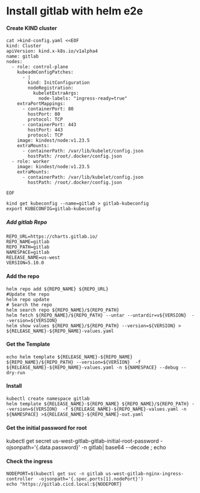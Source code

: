 # Install gitlab with helm e2e 



#### Create KIND cluster 

```
cat >kind-config.yaml <<EOF
kind: Cluster
apiVersion: kind.x-k8s.io/v1alpha4
name: gitlab
nodes:
  - role: control-plane
    kubeadmConfigPatches:
      - |
        kind: InitConfiguration
        nodeRegistration:
          kubeletExtraArgs:
            node-labels: "ingress-ready=true"
    extraPortMappings:
      - containerPort: 80
        hostPort: 80
        protocol: TCP
      - containerPort: 443
        hostPort: 443
        protocol: TCP
    image: kindest/node:v1.23.5
    extraMounts:
      - containerPath: /var/lib/kubelet/config.json
        hostPath: /root/.docker/config.json	
  - role: worker
    image: kindest/node:v1.23.5
    extraMounts:
      - containerPath: /var/lib/kubelet/config.json
        hostPath: /root/.docker/config.json			

EOF

kind get kubeconfig --name=gitlab > gitlab-kubeconfig
export KUBECONFIG=gitlab-kubeconfig

```
##### Add gitlab Repo 
```
REPO_URL=https://charts.gitlab.io/
REPO_NAME=gitlab
REPO_PATH=gitlab
NAMESPACE=gitlab
RELEASE_NAME=us-west
VERSION=5.10.0
```

#### Add the repo 
```
helm repo add ${REPO_NAME} ${REPO_URL}
#Update the repo 
helm repo update
# Search the repo 
helm search repo ${REPO_NAME}/${REPO_PATH}
helm fetch ${REPO_NAME}/${REPO_PATH} --untar --untardir=v${VERSION}  --version=${VERSION}
helm show values ${REPO_NAME}/${REPO_PATH} --version=${VERSION} > ${RELEASE_NAME}-${REPO_NAME}-values.yaml

```

#### Get the Template 
```
echo helm template ${RELEASE_NAME}-${REPO_NAME} ${REPO_NAME}/${REPO_PATH} --version=${VERSION}  -f ${RELEASE_NAME}-${REPO_NAME}-values.yaml -n ${NAMESPACE} --debug --dry-run 
```

#### Install 
```
kubectl create namespace gitlab 
helm template ${RELEASE_NAME}-${REPO_NAME} ${REPO_NAME}/${REPO_PATH} --version=${VERSION}  -f ${RELEASE_NAME}-${REPO_NAME}-values.yaml -n ${NAMESPACE} >${RELEASE_NAME}-${REPO_NAME}-out.yaml

```
#### Get the initial password for root
kubectl get secret us-west-gitlab-gitlab-initial-root-password -ojsonpath='{.data.password}' -n gitlab| base64 --decode ; echo

#### Check the ingress 
```
NODEPORT=$(kubectl get svc -n gitlab us-west-gitlab-nginx-ingress-controller  -ojsonpath='{.spec.ports[1].nodePort}')
echo "https://gitlab.cicd.local:${NODEPORT}

```



 


